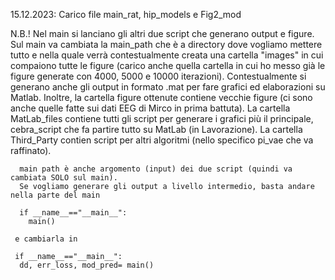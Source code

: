 15.12.2023: Carico file main_rat, hip_models e Fig2_mod

N.B.! Nel main si lanciano gli altri due script che generano output e figure. 
      Sul main va cambiata la main_path che è a directory dove vogliamo mettere tutto
      e nella quale verrà contestualmente creata una cartella "images" in cui compaiono 
      tutte le figure (carico anche quella cartella in cui ho messo già le figure generate
      con 4000, 5000 e 10000 iterazioni). Contestualmente si generano anche gli output in formato
      .mat per fare grafici ed elaborazioni su Matlab.
      Inoltre, la cartella figure ottenute contiene vecchie figure (ci sono anche quelle fatte sui dati EEG di Mirco in prima battuta). 
      La cartella MatLab_files contiene tutti gli script per generare i grafici più il principale, cebra_script che fa partire tutto su MatLab (in Lavorazione).
      La cartella Third_Party contien script per altri algoritmi (nello specifico pi_vae che va raffinato). 

      main path è anche argomento (input) dei due script (quindi va cambiata SOLO sul main). 
      Se vogliamo generare gli output a livello intermedio, basta andare nella parte del main

      if __name__=="__main__":
        main() 
     
     e cambiarla in 

     if __name__=="__main__":
      dd, err_loss, mod_pred= main()





